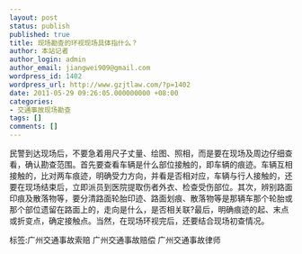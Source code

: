 ```yaml
---
layout: post
status: publish
published: true
title: 现场勘查的环视现场具体指什么？
author: 本站记者
author_login: admin
author_email: jiangwei909@gmail.com
wordpress_id: 1402
wordpress_url: http://www.gzjtlaw.com/?p=1402
date: 2011-05-29 09:26:05.000000000 +08:00
categories:
- 交通事故现场勘查
tags: []
comments: []
---
```

民警到达现场后，不要急着用尺子丈量、绘图、照相，而是要在现场及周边仔细查看，确认勘查范围。首先要查看车辆是什么部位接触的，即车辆的痕迹。车辆互相接触的，比对两车痕迹，明确受力方向，并看是否相对应，车辆与行人接触的，还要在现场结束后，立即派员到医院提取伤者外衣、检查受伤部位。其次，辨别路面印痕及散落物等，要分清路面轮胎印迹、路面划痕、散落物等是那辆车那个轮胎或那个部位遗留在路面上的，走向是什么，是否相关联?最后，明确痕迹的起、末点或折变点，确定接触点。当然，在现场环视完后，还要结合现场初查情况。标签:广州交通事故索赔 广州交通事故赔偿 广州交通事故律师
